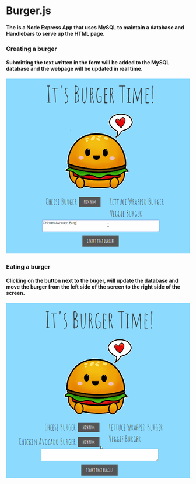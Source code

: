 # Burger.js

#### The is a Node Express App that uses MySQL to maintain a database and Handlebars to serve up the HTML page.

### Creating a burger

#### Submitting the text written in the form will be added to the MySQL database and the webpage will be updated in real time.

<img src="public/assets/gifs/create.gif" alt="create" width="600">

### Eating a burger

#### Clicking on the button next to the buger, will update the database and move the burger from the left side of the screen to the right side of the screen.

<img src="public/assets/gifs/devour.gif" alt="devour" width="600">

 